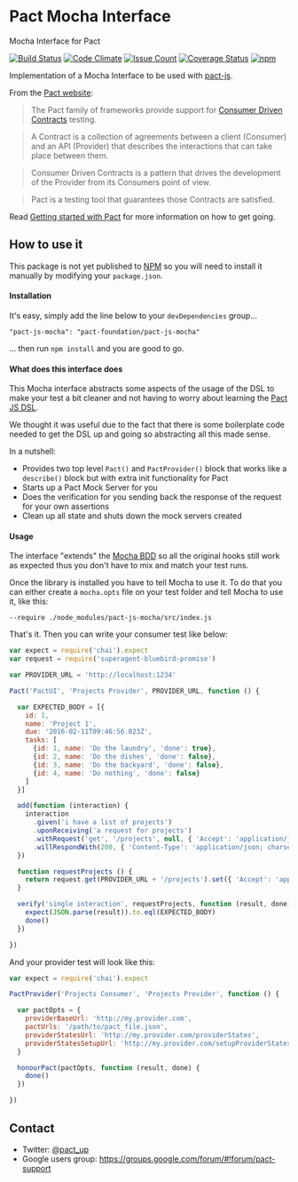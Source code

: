 # Pact Mocha Interface
Mocha Interface for Pact

[![Build Status](https://travis-ci.org/pact-foundation/pact-js-mocha.svg?branch=master)](https://travis-ci.org/pact-foundation/pact-js-mocha)
[![Code Climate](https://codeclimate.com/github/pact-foundation/pact-js-mocha/badges/gpa.svg)](https://codeclimate.com/github/pact-foundation/pact-js-mocha)
[![Issue Count](https://codeclimate.com/github/pact-foundation/pact-js-mocha/badges/issue_count.svg)](https://codeclimate.com/github/pact-foundation/pact-js-mocha)
[![Coverage Status](https://coveralls.io/repos/github/pact-foundation/pact-js-mocha/badge.svg?branch=master)](https://coveralls.io/github/pact-foundation/pact-js-mocha?branch=master)
[![npm](https://img.shields.io/github/license/pact-foundation/pact-js-mocha.svg?maxAge=2592000)](https://github.com/pact-foundation/pact-js-mocha/blob/master/LICENSE)

Implementation of a Mocha Interface to be used with [pact-js](https://github.com/pact-foundation/pact-js).

From the [Pact website](http://docs.pact.io/):

>The Pact family of frameworks provide support for [Consumer Driven Contracts](http://martinfowler.com/articles/consumerDrivenContracts.html) testing.

>A Contract is a collection of agreements between a client (Consumer) and an API (Provider) that describes the interactions that can take place between them.

>Consumer Driven Contracts is a pattern that drives the development of the Provider from its Consumers point of view.

>Pact is a testing tool that guarantees those Contracts are satisfied.

Read [Getting started with Pact](http://dius.com.au/2016/02/03/microservices-pact/) for more information on
how to get going.

## How to use it
This package is not yet published to [NPM](https://www.npmjs.com/) so you will need to install it manually by modifying your `package.json`.

#### Installation
It's easy, simply add the line below to your `devDependencies` group...
```
"pact-js-mocha": "pact-foundation/pact-js-mocha"
```
... then run `npm install` and you are good to go.

#### What does this interface does
This Mocha interface abstracts some aspects of the usage of the DSL to make your test a bit cleaner and not having to worry about learning the [Pact JS DSL](https://github.com/pact-foundation/pact-js).

We thought it was useful due to the fact that there is some boilerplate code needed to get the DSL up and going so abstracting all this made sense.

In a nutshell:
- Provides two top level `Pact()` and `PactProvider()` block that works like a `describe()` block but with extra init functionality for Pact
- Starts up a Pact Mock Server for you
- Does the verification for you sending back the response of the request for your own assertions
- Clean up all state and shuts down the mock servers created

#### Usage
The interface "extends" the [Mocha BDD](https://mochajs.org/#bdd) so all the original hooks still work as expected thus you don't have to mix and match your test runs.

Once the library is installed you have to tell Mocha to use it. To do that you can either create a `mocha.opts` file on your test folder and tell Mocha to use it, like this:

```
--require ./node_modules/pact-js-mocha/src/index.js
```

That's it. Then you can write your consumer test like below:
```javascript
var expect = require('chai').expect
var request = require('superagent-bluebird-promise')

var PROVIDER_URL = 'http://localhost:1234'

Pact('PactUI', 'Projects Provider', PROVIDER_URL, function () {

  var EXPECTED_BODY = [{
    id: 1,
    name: 'Project 1',
    due: '2016-02-11T09:46:56.023Z',
    tasks: [
      {id: 1, name: 'Do the laundry', 'done': true},
      {id: 2, name: 'Do the dishes', 'done': false},
      {id: 3, name: 'Do the backyard', 'done': false},
      {id: 4, name: 'Do nothing', 'done': false}
    ]
  }]

  add(function (interaction) {
    interaction
      .given('i have a list of projects')
      .uponReceiving('a request for projects')
      .withRequest('get', '/projects', null, { 'Accept': 'application/json' })
      .willRespondWith(200, { 'Content-Type': 'application/json; charset=utf-8' }, EXPECTED_BODY)
  })

  function requestProjects () {
    return request.get(PROVIDER_URL + '/projects').set({ 'Accept': 'application/json' })
  }

  verify('single interaction', requestProjects, function (result, done) {
    expect(JSON.parse(result)).to.eql(EXPECTED_BODY)
    done()
  })

})

```
And your provider test will look like this:

```javascript
var expect = require('chai').expect

PactProvider('Projects Consumer', 'Projects Provider', function () {

  var pactOpts = {
    providerBaseUrl: 'http://my.provider.com',
    pactUrls: '/path/to/pact_file.json',
    providerStatesUrl: 'http://my.provider.com/providerStates',
    providerStatesSetupUrl: 'http://my.provider.com/setupProviderStates',
  }

  honourPact(pactOpts, function (result, done) {
    done()
  })

})
```
## Contact

* Twitter: [@pact_up](https://twitter.com/pact_up)
* Google users group: https://groups.google.com/forum/#!forum/pact-support
